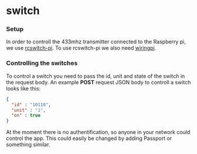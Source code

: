 # switch

### Setup
In order to controll the 433mhz transmitter connected to the Raspberry pi, we use [rcswitch-pi](https://github.com/r10r/rcswitch-pi).
To use rcswitch-pi we also need [wiringpi](https://projects.drogon.net/raspberry-pi/wiringpi/download-and-install/).


### Controlling the switches

To control a switch you need to pass the id, unit and state of the switch in the request body. An example
__POST__ request JSON body to controll a switch looks like this:

```json
{
  "id" : "10110",
  "unit" : "1",
  "on" : true
}
```


At the moment there is no authentification, so anyone in your network could control the app. This could easily be changed by adding Passport or something similar.

